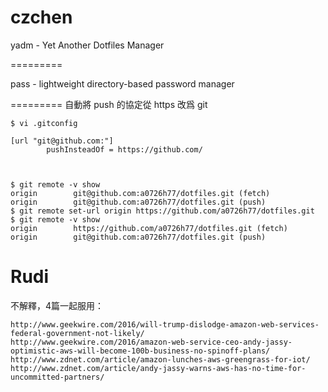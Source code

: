 # czchen

yadm - Yet Another Dotfiles Manager

=========

pass - lightweight directory-based password manager

=========
自動將 push 的協定從 https 改爲 git


    $ vi .gitconfig
    
    [url "git@github.com:"]
            pushInsteadOf = https://github.com/



    $ git remote -v show
    origin        git@github.com:a0726h77/dotfiles.git (fetch)
    origin        git@github.com:a0726h77/dotfiles.git (push)
    $ git remote set-url origin https://github.com/a0726h77/dotfiles.git
    $ git remote -v show
    origin        https://github.com/a0726h77/dotfiles.git (fetch)
    origin        git@github.com:a0726h77/dotfiles.git (push)


# Rudi

不解釋，4篇一起服用：

    http://www.geekwire.com/2016/will-trump-dislodge-amazon-web-services-federal-government-not-likely/
    http://www.geekwire.com/2016/amazon-web-service-ceo-andy-jassy-optimistic-aws-will-become-100b-business-no-spinoff-plans/
    http://www.zdnet.com/article/amazon-lunches-aws-greengrass-for-iot/
    http://www.zdnet.com/article/andy-jassy-warns-aws-has-no-time-for-uncommitted-partners/
